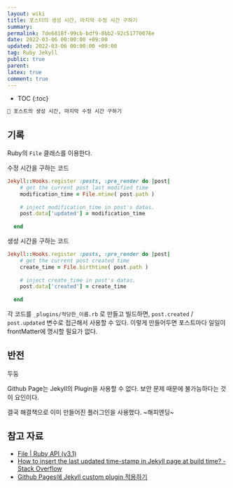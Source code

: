 ```yaml
---
layout: wiki
title: 포스터의 생성 시간, 마지막 수정 시간 구하기
summary: 
permalink: 7de6818f-99cb-bdf9-8bb2-92c51770076e
date: 2022-03-06 00:00:00 +09:00
updated: 2022-03-06 00:00:00 +09:00
tag: Ruby Jekyll 
public: true
parent: 
latex: true
comment: true
---
```


* TOC
{:toc}

```markdown
🎯 포스트의 생성 시간, 마지막 수정 시간 구하기
```

## 기록

Ruby의 `File` 클래스를 이용한다.

수정 시간을 구하는 코드

```ruby
Jekyll::Hooks.register :posts, :pre_render do |post|
    # get the current post last modified time
    modification_time = File.mtime( post.path )
  
    # inject modification_time in post's datas.
    post.data['updated'] = modification_time
  
  end
```

생성 시간을 구하는 코드
```ruby
Jekyll::Hooks.register :posts, :pre_render do |post|
    # get the current post created time
    create_time = File.birthtime( post.path )
  
    # inject create_time in post's datas.
    post.data['created'] = create_time
  
  end
```

각 코드를 `_plugins/적당한_이름.rb` 로 만들고 빌드하면, `post.created` / `post.updated` 변수로 접근해서 사용할 수 있다. 이렇게 만들어두면 포스트마다 일일이 frontMatter에 명시할 필요가 없다.

## 반전

두둥

Github Page는 Jekyll의 Plugin을 사용할 수 없다. 보안 문제 때문에 불가능하다는 것이 요인이다.

결국 해결책으로 이미 만들어진 플러그인을 사용했다. ~해피엔딩~

## 참고 자료

- [File | Ruby API (v3.1)](https://rubyapi.org/3.1/o/file#class-File-label-Creating)
- [How to insert the last updated time-stamp in Jekyll page at build time? - Stack Overflow](https://stackoverflow.com/questions/36758072/how-to-insert-the-last-updated-time-stamp-in-jekyll-page-at-build-time)
- [Github Pages에 Jekyll custom plugin 적용하기](https://gumpcha.github.io/blog/github-pages-with-jekyll-custom-plugin)
